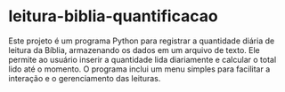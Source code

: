 # leitura-biblia-quantificacao
Este projeto é um programa Python para registrar a quantidade diária de leitura da Bíblia, armazenando os dados em um arquivo de texto. Ele permite ao usuário inserir a quantidade lida diariamente e calcular o total lido até o momento. O programa inclui um menu simples para facilitar a interação e o gerenciamento das leituras.
